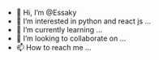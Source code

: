 - 👋 Hi, I’m @Essaky
- 👀 I’m interested in  python and react js ...
- 🌱 I’m currently learning ...
- 💞️ I’m looking to collaborate on ...
- 📫 How to reach me ...

<!---
Essaky/Essaky is a ✨ special ✨ repository because its `README.md` (this file) appears on your GitHub profile.
You can click the Preview link to take a look at your changes.
--->
